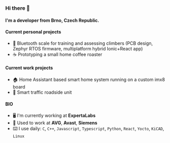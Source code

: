 ### Hi there 👋

#### I'm a developer from Brno, Czech Republic.

#### Current personal projects

- :climbing: Bluetooth scale for training and assessing climbers (PCB design, Zephyr RTOS firmware, multiplatform hybrid Ionic+React app)
- :coffee: Prototyping a small home coffee roaster

#### Current work projects

- :house: Home Assistant based smart home system running on a custom imx8 board
- :vertical_traffic_light: Smart traffic roadside unit

#### BIO

- :desktop_computer: I'm currently working at **ExpertaLabs**
- :office: Used to work at **AVG**, **Avast**, **Siemens**
- :keyboard: I use daily: `C`, `C++`, `Javascript`, `Typescript`, `Python`, `React`, `Yocto`, `KiCAD`, `Linux`
